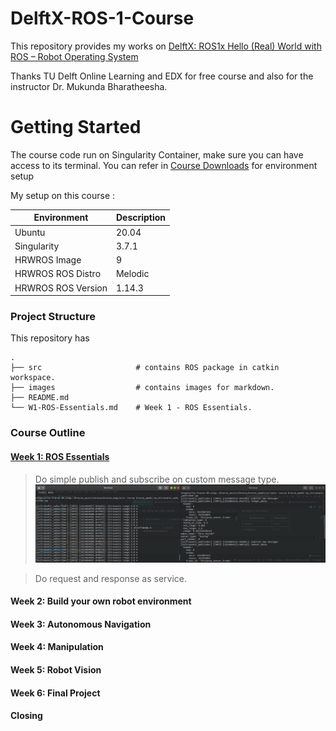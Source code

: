 DelftX-ROS-1-Course
===
This repository provides my works on [DelftX: ROS1x Hello (Real) World with ROS – Robot Operating System](https://learning.edx.org/course/course-v1:DelftX+ROS1x+1T2020/home)

Thanks TU Delft Online Learning and EDX for free course and also for the instructor Dr. Mukunda Bharatheesha.

# Getting Started

The course code run on Singularity Container, make sure you can have access to its terminal. You can refer in [Course Downloads](https://courses.edx.org/courses/course-v1:DelftX+ROS1x+1T2020/f40348a2d8f648769ba3510c761c93a1/) for environment setup

My setup on this course :

| Environment      | Description |
| ----------- | ----------- |
| Ubuntu       | 20.04        |
| Singularity      | 3.7.1       |
| HRWROS Image      | 9       |
| HRWROS ROS Distro   | Melodic       |
| HRWROS ROS Version   | 1.14.3         |

### Project Structure
This repository has 

    .
    ├── src                     # contains ROS package in catkin workspace.
    ├── images                  # contains images for markdown.
    ├── README.md               
    └── W1-ROS-Essentials.md    # Week 1 - ROS Essentials.

### Course Outline
#### [Week 1: ROS Essentials](W1-ROS-Essentials.md)

> Do simple publish and subscribe on custom message type.
![simple publish subscribe](images/simple_pub_sub.png "Simple Publish Subscribe")

> Do request and response as service.


#### Week 2: Build your own robot environment
#### Week 3: Autonomous Navigation
#### Week 4: Manipulation
#### Week 5: Robot Vision
#### Week 6: Final Project
#### Closing

